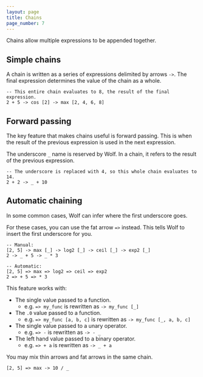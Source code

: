 ```yaml
---
layout: page
title: Chains
page_number: 7
---
```


Chains allow multiple expressions to be appended together.

## Simple chains

A chain is written as a series of expressions delimited by arrows `->`.
The final expression determines the value of the chain as a whole.

```wolf
-- This entire chain evaluates to 8, the result of the final expression.
2 + 5 -> cos [2] -> max [2, 4, 6, 8]
```

## Forward passing

The key feature that makes chains useful is forward passing. This is when the
result of the previous expression is used in the next expression.

The underscore `_` name is reserved by Wolf. In a chain, it refers to the result 
of the previous expression.

```wolf
-- The underscore is replaced with 4, so this whole chain evaluates to 14.
2 + 2 -> _ + 10
```

## Automatic chaining

In some common cases, Wolf can infer where the first underscore goes.

For these cases, you can use the fat arrow `=>` instead. This tells Wolf to
insert the first underscore for you.

```wolf
-- Manual:
[2, 5] -> max [_] -> log2 [_] -> ceil [_] -> exp2 [_]
2 -> _ + 5 -> _ * 3

-- Automatic:
[2, 5] => max => log2 => ceil => exp2
2 => + 5 => * 3
```

This feature works with:

- The single value passed to a function.
    - e.g. `=> my_func` is rewritten as `-> my_func [_]`
- The `.0` value passed to a function.
	- e.g. `=> my_func [a, b, c]` is rewritten as `-> my_func [_, a, b, c]`
- The single value passed to a unary operator.
	- e.g. `=> -` is rewritten as `-> - _`
- The left hand value passed to a binary operator.
	- e.g. `=> + a` is rewritten as `-> _ + a`

You may mix thin arrows and fat arrows in the same chain.

```wolf
[2, 5] => max -> 10 / _
```